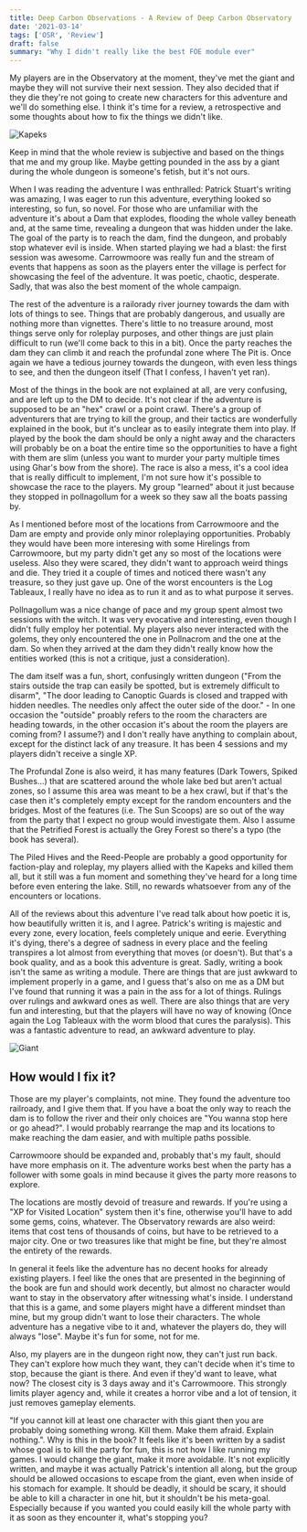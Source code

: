 ```yaml
---
title: Deep Carbon Observations - A Review of Deep Carbon Observatory
date: '2021-03-14'
tags: ['OSR', 'Review']
draft: false
summary: "Why I didn't really like the best FOE module ever"
---
```


My players are in the Observatory at the moment, they've met the giant and maybe they will not survive their next session. They also decided that if they die they're not going to create new characters for this adventure and we'll do something else. I think it's time for a review, a retrospective and some thoughts about how to fix the things we didn't like.

![Kapeks](https://i.imgur.com/7meL0GY.jpg)

Keep in mind that the whole review is subjective and based on the things that me and my group like. Maybe getting pounded in the ass by a giant during the whole dungeon is someone's fetish, but it's not ours.

When I was reading the adventure I was enthralled: Patrick Stuart's writing was amazing, I was eager to run this adventure, everything looked so interesting, so fun, so novel. For those who are unfamiliar with the adventure it's about a Dam that explodes, flooding the whole valley beneath and, at the same time, revealing a dungeon that was hidden under the lake. The goal of the party is to reach the dam, find the dungeon, and probably stop whatever evil is inside. When started playing we had a blast: the first session was awesome. Carrowmoore was really fun and the stream of events that happens as soon as the players enter the village is perfect for showcasing the feel of the adventure. It was poetic, chaotic, desperate. Sadly, that was also the best moment of the whole campaign.

The rest of the adventure is a railorady river journey towards the dam with lots of things to see. Things that are probably dangerous, and usually are nothing more than vignettes. There's little to no treasure around, most things serve only for roleplay purposes, and other things are just plain difficult to run (we'll come back to this in a bit). Once the party reaches the dam they can climb it and reach the profundal zone where The Pit is. Once again we have a tedious journey towards the dungeon, with even less things to see, and then the dungeon itself (That I confess, I haven't yet ran).

Most of the things in the book are not explained at all, are very confusing, and are left up to the DM to decide. It's not clear if the adventure is supposed to be an "hex" crawl or a point crawl. There's a group of adventurers that are trying to kill the group, and their tactics are wonderfully explained in the book, but it's unclear as to easily integrate them into play. If played by the book the dam should be only a night away and the characters will probably be on a boat the entire time so the opportunities to have a fight with them are slim (unless you want to murder your party multiple times using Ghar's bow from the shore). The race is also a mess, it's a cool idea that is really difficult to implement, I'm not sure how it's possible to showcase the race to the players. My group "learned" about it just because they stopped in pollnagollum for a week so they saw all the boats passing by.

As I mentioned before most of the locations from Carrowmoore and the Dam are empty and provide only minor roleplaying opportunities. Probably they would have been more interesing with some Hirelings from Carrowmoore, but my party didn't get any so most of the locations were useless. Also they were scared, they didn't want to approach weird things and die. They tried it a couple of times and noticed there wasn't any treasure, so they just gave up. One of the worst encounters is the Log Tableaux, I really have no idea as to run it and as to what purpose it serves.

Pollnagollum was a nice change of pace and my group spent almost two sessions with the witch. It was very evocative and interesting, even though I didn't fully employ her potential. My players also never interacted with the golems, they only encountered the one in Pollnacrom and the one at the dam. So when they arrived at the dam they didn't really know how the entities worked (this is not a critique, just a consideration).

The dam itself was a fun, short, confusingly written dungeon ("From the stairs outside the trap can easily be spotted, but is extremely difficult to disarm", "The door leading to Canoptic Guards is closed and trapped with hidden needles. The needles only affect the outer side of the door." - In one occasion the "outside" proably refers to the room the characters are heading towards, in the other occasion it's about the room the players are coming from? I assume?) and I don't really have anything to complain about, except for the distinct lack of any treasure. It has been 4 sessions and my players didn't receive a single XP.

The Profundal Zone is also weird, it has many features (Dark Towers, Spiked Bushes...) that are scattered around the whole lake bed but aren't actual zones, so I assume this area was meant to be a hex crawl, but if that's the case then it's completely empty except for the random encounters and the bridges. Most of the features (i.e. The Sun Scoops) are so out of the way from the party that I expect no group would investigate them. Also I assume that the Petrified Forest is actually the Grey Forest so there's a typo (the book has several).

The Piled Hives and the Reed-People are probably a good opportunity for faction-play and roleplay, my players allied with the Kapeks and killed them all, but it still was a fun moment and something they've heard for a long time before even entering the lake. Still, no rewards whatsoever from any of the encounters or locations.

All of the reviews about this adventure I've read talk about how poetic it is, how beautifully written it is, and I agree. Patrick's writing is majestic and every zone, every location, feels completely unique and eerie. Everything it's dying, there's a degree of sadness in every place and the feeling transpires a lot almost from everything that moves (or doesn't). But that's a book quality, and as a book this adventure is great. Sadly, writing a book isn't the same as writing a module. There are things that are just awkward to implement properly in a game, and I guess that's also on me as a DM but I've found that running it was a pain in the ass for a lot of things. Rulings over rulings and awkward ones as well. There are also things that are very fun and interesting, but that the players will have no way of knowing (Once again the Log Tableaux with the worm blood that cures the paralysis). This was a fantastic adventure to read, an awkward adventure to play.

![Giant](https://i.imgur.com/JzwICC2.png)

## How would I fix it?

Those are my player's complaints, not mine. They found the adventure too railroady, and I give them that. If you have a boat the only way to reach the dam is to follow the river and their only choices are "You wanna stop here or go ahead?". I would probably rearrange the map and its locations to make reaching the dam easier, and with multiple paths possible.

Carrowmoore should be expanded and, probably that's my fault, should have more emphasis on it. The adventure works best when the party has a follower with some goals in mind because it gives the party more reasons to explore.

The locations are mostly devoid of treasure and rewards. If you're using a "XP for Visited Location" system then it's fine, otherwise you'll have to add some gems, coins, whatever. The Observatory rewards are also weird: items that cost tens of thousands of coins, but have to be retrieved to a major city. One or two treasures like that might be fine, but they're almost the entirety of the rewards.

In general it feels like the adventure has no decent hooks for already existing players. I feel like the ones that are presented in the beginning of the book are fun and should work decently, but almost no character would want to stay in the observatory after witnessing what's inside. I understand that this is a game, and some players might have a different mindset than mine, but my group didn't want to lose their characters. The whole adventure has a negative vibe to it and, whatever the players do, they will always "lose". Maybe it's fun for some, not for me.

Also, my players are in the dungeon right now, they can't just run back. They can't explore how much they want, they can't decide when it's time to stop, because the giant is there. And even if they'd want to leave, what now? The closest city is 3 days away and it's Carrowmoore. This strongly limits player agency and, while it creates a horror vibe and a lot of tension, it just removes gameplay elements.

"If you cannot kill at least one character with this giant then you are probably doing something wrong. Kill them. Make them afraid. Explain nothing.". Why is this in the book? It feels like it's been written by a sadist whose goal is to kill the party for fun, this is not how I like running my games. I would change the giant, make it more avoidable. It's not explicitly written, and maybe it was actually Patrick's intention all along, but the group should be allowed occasions to escape from the giant, even when inside of his stomach for example. It should be deadly, it should be scary, it should be able to kill a character in one hit, but it shouldn't be his meta-goal. Especially because if you wanted you could easily kill the whole party with it as soon as they encounter it, what's stopping you?
